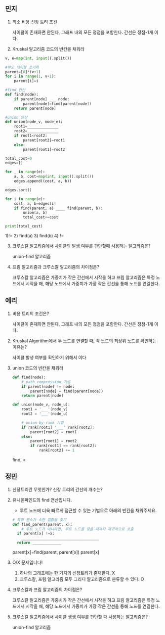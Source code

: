 ## 민지

1. 최소 비용 신장 트리 조건

    사이클이 존재하면 안된다, 그래프 내의 모든 정점을 포함한다. 간선은 정점-1개 이다.
2. Kruskal 알고리즘 코드의 빈칸을 채워라
```python
v, e=map(int, input().split())

#부모 테이블 초기화
parent=[0]*(v+1)
for i in range(1, v+1):
    parent[i]=i

#find 연산
def find(node):
    if parent[node] ___ node:
        parent[node]=find(parent[node])
    return parent[node]

#union 연산
def union(node_v, node_e):
    root1=______________
    root2=______________
    if root1<root2:
        parent[root2]=root1
    else:
        parent[root1]=root2

total_cost=0
edges=[]

for _ in range(e):
    a, b, cost=map(int, input().split())
    edges.append((cost, a, b))

edges.sort()

for i in range(e):
    cost, a, b=edges[i]
    if find(parent, a) ____ find(parent, b):
        union(a, b)
        total_cost+=cost

print(total_cost)
```
1)!=
2) find(a)
3) find(b)
4) !=

3. 크루스칼 알고리즘에서 사이클의 발생 여부를 판단할때 사용하는 알고리즘은?

    union-find 알고리즘
4. 프림 알고리즘과 크루스칼 알고리즘의 차이점은?

    크루스칼 알고리즘은 가중치가 작은 간선에서 시작을 하고 프림 알고리즘은 특정 노드에서 시작을 해, 해당 노드에서 가중치가 가장 작은 간선을 통해 노드를 연결한다.

## 예리

1. 비용 트리의 조건은?

    사이클이 존재하면 안된다, 그래프 내의 모든 정점을 포함한다. 간선은 정점-1개 이다.

2. Kruskal Algorithm에서 두 노드를 연결할 때, 각 노드의 최상위 노드를 확인하는 이유는?

    사이클 발생 여부를 확인하기 위해서 이다
3. union 코드의 빈칸을 채워라

   ```python
   def find(node):
       # path compression 기법
       if parent[node] != node:
           parent[node] = find(parent[node])
       return parent[node]

   def union(node_v, node_u):
       root1 = '___'(node_v)
       root2 = '___'(node_u)

       # union-by-rank 기법
       if rank[root1] '___' rank[root2]:
           parent[root2] = root1
       else:
           parent[root1] = root2
           if rank[root1] == rank[root2]:
               rank[root2] += 1
   ```

   find, <

## 정민
 1. 신장트리란 무엇인가? 신장 트리의 간선의 개수는?

    
2. 유니온파인드의 find 연산입니다. 
    - 루트 노드에 더욱 빠르게 접근할 수 있는 기법으로 아래의 빈칸을 채워주세요.
    
    ```python
    # 특정 원소가 속한 집합을 찾기
    def find_parent(parent, x):
    	# 루트 노드가 아니라면, 루트 노드를 찾을 때까지 재귀적으로 호출
      if parent[x] !=x:
      	___________________________________
      return _____________
    ```
    
    parent[x]=find(parent, parent[x])
    parent[x]

3. O/X 문제입니다!
    
    1) 하나의 그래프에는 한 가지의 신장트리가 존재한다.
    X
    2) 크루스칼, 프림 알고리즘 모두 그리디 알고리즘으로 분류할 수 있다.
    O
4. 크루스칼과 프림 알고리즘의 차이점은?
    
    크루스칼 알고리즘은 가중치가 작은 간선에서 시작을 하고 프림 알고리즘은 특정 노드에서 시작을 해, 해당 노드에서 가중치가 가장 작은 간선을 통해 노드를 연결한다.
5. 크루스칼 알고리즘에서 사이클 생생 여부를 판단할 때 사용하는 알고리즘은?
    
    union-find 알고리즘